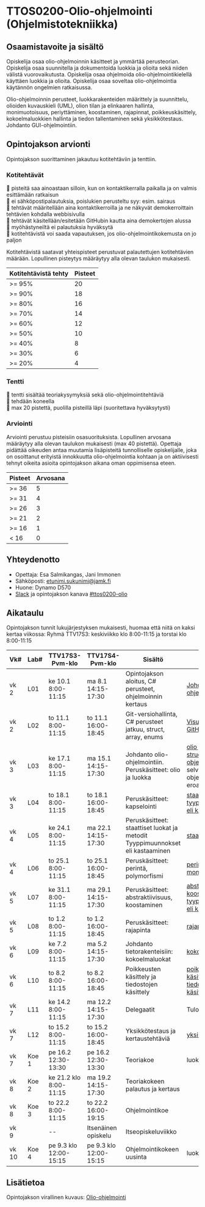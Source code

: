 # TTOS0200-Olio-ohjelmointi (Ohjelmistotekniikka)
## Osaamistavoite ja sisältö
Opiskelija osaa olio-ohjelmoinnin käsitteet ja ymmärtää perusteorian. Opiskelija osaa suunnitella ja dokumentoida luokkia ja olioita sekä niiden välistä vuorovaikutusta. Opiskelija osaa ohjelmoida olio-ohjelmointikielellä käyttäen luokkia ja olioita. Opiskelija osaa soveltaa olio-ohjelmointia käytännön ongelmien ratkaisussa.

Olio-ohjelmoinnin perusteet, luokkarakenteiden määrittely ja suunnittelu, olioiden kuvauskieli (UML), olion tilan ja elinkaaren hallinta, monimuotoisuus, periyttäminen, koostaminen, rajapinnat, poikkeuskäsittely, kokoelmaluokkien hallinta ja tiedon tallentaminen sekä yksikkötestaus. Johdanto GUI-ohjelmointiin.

## Opintojakson arvionti
Opintojakson suorittaminen jakautuu kotitehtäviin ja tenttiin.

### Kotitehtävät
:small_orange_diamond: pisteitä saa ainoastaan silloin, kun on kontaktikerralla paikalla ja on valmis esittämään ratkaisun<br/>
:small_orange_diamond: ei sähköpostipalautuksia, poislukien perusteltu syy: esim. sairaus<br/>
:small_orange_diamond: tehtävät määritellään aina kontaktikerroilla ja ne näkyvät demokerroittain tehtävien kohdalla webbisivulla<br/>
:small_orange_diamond: tehtävät käsitellään/esitetään GitHubin kautta aina demokertojen alussa<br/>
:small_orange_diamond: myöhästyneiltä ei palautuksia hyväksytä<br/>
:small_orange_diamond: kotitehtävistä voi saada vapautuksen, jos olio-ohjelmointikokemusta on jo paljon<br/>

Kotitehtävistä saatavat yhteispisteet perustuvat palautettujen kotitehtävien määrään. Lopullinen pisteytys määräytyy alla olevan taulukon mukaisesti.

| Kotitehtävistä tehty  | Pisteet |
| ------------- | ------------- |
| >= 95% | 20 |
| >= 90% | 18 |
| >= 80% | 16 |
| >= 70% | 14 |
| >= 60% | 12 |
| >= 50% | 10 |
| >= 40% |  8 |
| >= 30% |  6 |
| >= 20% |  4 |

### Tentti
:small_orange_diamond: tentti sisältää teoriakysymyksiä sekä olio-ohjelmointitehtäviä<br/>
:small_orange_diamond: tehdään koneella<br/>
:small_orange_diamond: max 20 pistettä, puolilla pisteillä läpi (suoritettava hyväksytysti)

### Arviointi
Arviointi perustuu pisteisiin osasuorituksista. Lopullinen arvosana määräytyy alla olevan taulukon mukaisesti (max 40 pistettä). Opettaja pidättää oikeuden antaa muutamia lisäpisteitä tunnolliselle opiskelijalle, joka on osoittanut erityistä innokkuutta olio-ohjelmointia kohtaan ja on aktiivisesti tehnyt oikeita asioita opintojakson aikana oman oppimisensa eteen.

| Pisteet | Arvosana |
| ------------- | ------------- |
| >= 36 | 5 |
| >= 31 | 4 |
| >= 26 | 3 |
| >= 21 | 2 |
| >= 16 | 1 |
| < 16 |  0 |

## Yhteydenotto
* Opettaja: Esa Salmikangas, Jani Immonen
* Sähköposti: etunimi.sukunimi@jamk.fi
* Huone: Dynamo D570
* [Slack](https://jamk-it.slack.com) ja opintojakson kanava [#ttos0200-olio](https://jamk-it.slack.com/messages/ttos0200-olio/)

## Aikataulu
Opintojakson tunnit lukujärjestyksen mukaisesti, huomaa että niitä on kaksi kertaa viikossa:
Ryhmä TTV17S3: keskiviikko klo 8:00-11:15 ja torstai klo 8:00-11:15

<table>
<thead>
  <tr>
  <th>Vk#</th>
  <th>Lab#</th>
  <th>TTV17S3-Pvm-klo</th>
  <th>TTV17S4-Pvm-klo</th>
  <th>Sisältö</th>
  <th>Materiaali</th>
  <th>Tehtävät</th>
  </tr>
</thead>
<tbody>
  <tr>
  <td>vk 2</td>
  <td>L01</td>
  <td>ke 10.1 8:00-11:15</td>
  <td>ma 8.1 14:15-17:30</td>
  <td>Opintojakson aloitus, C# perusteet, ohjelmoinnin kertaus</td>
  <td><a href="http://ptm.fi/courses/CSharp/content/johdanto/johdanto.html">Johdanto C#-ohjelmointiin</a></td>
  <td><a href="http://ptm.fi/courses/CSharp/content/johdanto/tehtavatA.html">Tehtävät</a></td>
  </tr>
  <tr>
  <td>vk 2</td>
  <td>L02</td>
  <td>to 11.1 8:00-11:15</td>
  <td>to 11.1 16:00-18:45</td>
  <td>Git-versiohallinta, C# perusteet jatkuu, struct, array, enums</td>
  <td><a href="http://ptm.fi/courses/CSharp/content/github/github.html">Visual Studio ja GitHub</a></td>
  <td><a href="http://ptm.fi/courses/CSharp/content/johdanto/tehtavatB.html">Tehtävät</a></td>
  </tr>
  <tr>
  <td>vk 3</td>
  <td>L03</td>
  <td>ke 17.1 8:00-11:15</td>
  <td>ma 15.1 14:15-17:30</td>
  <td>Johdanto olio-ohjelmointiin. Peruskäsitteet: olio ja luokka</td>
  <td><a href="http://ptm.fi/courses/CSharp/content/olio/olioluokka.html">olio ja luokka</a><br>
      <a href="https://docs.microsoft.com/en-us/dotnet/csharp/programming-guide/classes-and-structs/using-structs">struct</a>, <a href="https://docs.microsoft.com/en-us/dotnet/standard/design-guidelines/choosing-between-class-and-struct">struct vs object</a> (lue ja selvitä struct vs object eroavaisuus)
  </td>
  </tr>
  <tr>
  <td>vk 3</td>
  <td>L04</td>
  <td>to 18.1 8:00-11:15</td>
  <td>to 18.1 16:00-18:45</td>
  <td>Peruskäsitteet: kapselointi</td>
  <td><a href="http://ptm.fi/courses/CSharp/content/olio/static.html">staattiset metodit</a><br>
        <a href="http://ptm.fi/courses/CSharp/content/olio/kastaus.html">tyyppimuunnokset eli kastaaminen</a>
  </td>
  </tr>
  <tr>
  <td>vk 4</td>
  <td>L05</td>
  <td>ke 24.1 8:00-11:15</td>
  <td>ma 22.1 14:15-17:30</td>
  <td>Peruskäsitteet: staattiset luokat ja metodit<br>
         Tyyppimuunnokset eli kastaaminen
  </td>
  <td><a href="http://ptm.fi/courses/CSharp/content/olio/static.html">staattiset metodit</a></td>
  </tr>
  <tr>
  <td>vk 4</td>
  <td>L06</td>
  <td>to 25.1  8:00-11:15</td>
  <td>to 25.1 16:00-18:45</td>
  <td>Peruskäsitteet: perintä, polymorfismi</td>
  <td><a href="http://ptm.fi/courses/CSharp/content/olio/perinta.html">perintä</a><br/> 
         <a href="http://ptm.fi/courses/CSharp/content/olio/polymorfismi.html">monimuotoisuus</a></td>
  <td>&nbsp;</td>
  </tr>
  <tr>
  <td>vk 5</td>
  <td>L07</td>
  <td>ke 31.1 8:00-11:15</td>
  <td>ma 29.1 14:15-17:30</td>
  <td>Peruskäsitteet: abstraktiivisuus, koostaminen</td>
  <td><a href="http://ptm.fi/courses/CSharp/content/olio/abstraktit.html">abstraktio</a><br/> 
         <a href="http://ptm.fi/courses/CSharp/content/olio/koostaminen.html">koostaminen</a><br/>         
        <a href="http://ptm.fi/courses/CSharp/content/olio/kastaus.html">tyyppimuunnokset eli kastaaminen</a></td>
  <td>&nbsp;</td>
  </tr>
  <tr>
  <td>vk 5</td>
  <td>L08</td>
  <td>to 1.2 8:00-11:15</td>
  <td>to 1.2 16:00-18:45</td>
  <td>Peruskäsitteet: rajapinta</td>
  <td><a href="http://ptm.fi/courses/CSharp/content/olio/rajapinta.html">rajapinta</a><br/></td>
  <td>&nbsp;</td>
  </tr>
  <tr>
  <td>vk 6</td>
  <td>L09</td>
  <td>ke 7.2 8:00-11:15</td>
  <td>ma 5.2 14:15-17:30</td>
  <td>Johdanto tietorakenteisiin: kokoelmaluokat</td>
  <td><a href="http://ptm.fi/courses/CSharp/content/tietorakenne/kokoelmaluokat.html">kokoelmaluokat</a></td>
  <td>&nbsp;</td>
  </tr>
  <tr>
  <td>vk 6</td>
  <td>L10</td>
  <td>to 8.2 8:00-11:15</td>
  <td>to 8.2 16:00-18:45</td>
  <td>Poikkeusten käsittely ja tiedostojen käsittely</td>
  <td><a href="http://ptm.fi/courses/CSharp/content/poikkeukset/poikkeukset.html">poikkeusten käsittely</a><br/> 
         <a href="http://ptm.fi/courses/CSharp/content/poikkeukset/tiedostot.html">tiedostojen käsittely</a></td>
  <td>&nbsp;</td>
  </tr>
  <tr>
  <td>vk 7</td>
  <td>L11</td>
  <td>ke 14.2 8:00-11:15</td>
  <td>ma 12.2 14:15-17:30</td>
  <td>Delegaatit</td>
  <td>Tulossa...</td>
  <td>&nbsp;</td>
  </tr>
  <tr>
  <td>vk 7</td>
  <td>L12</td>
  <td>to 15.2 8:00-11:15</td>
  <td>to 15.2 16:00-18:45</td>
  <td>Yksikkötestaus ja kertaustehtäviä</td>
  <td><a href="http://ptm.fi/courses/CSharp/content/testaus/testaus.html">yksikkötestaus</a></td>
  <td>&nbsp;</td>
  </tr>
  <tr>
  <td>vk 7</td>
  <td>Koe 1</td>
  <td>pe 16.2 12:30-13:30</td>
  <td>pe 16.2 12:30-13:30</td>
  <td>Teoriakoe</td>
  <td>luokka D436</td>
  </tr>
  <tr>
  <td>vk 8</td>
  <td>Koe 2</td>
  <td>ke 21.2 klo 8:00-11:15</td>
  <td>ma 19.2 14:15-17:30</td>
  <td>Teoriakokeen palautus ja kertaus</td>
  <td>&nbsp;</td>
  </tr>
  <tr>
  <td>vk 8</td>
  <td>Koe 3</td>
  <td>to 22.2 8:00-11:15</td>
  <td>to 22.2 16:00-19:15</td>
  <td>Ohjelmointikoe</td>
  <td>&nbsp;</td>
  </tr>
  <tr>
  <td>vk 9</td>
  <td>&nbsp;</td>
  <td>--</td>
  <td>Itsenäinen opiskelu</td>
  <td>Itseopiskeluviikko</td>
  </tr>
  <tr>
  <td>vk 10</td>
  <td>Koe 4</td>
  <td>pe 9.3 klo 12:00-15:15</td>
  <td>pe 9.3 klo 12:00-15:15</td>
  <td>Ohjelmointikokeen uusinta</td>
  <td>luokka D436</td>
  </tr>
</tbody>
</table>

## Lisätietoa
Opintojakson virallinen kuvaus: <a href="https://asio.jamk.fi/pls/asio/asio_ectskuv1.kurssin_ks?ktun=TTOS0200&knro=&noclose=%20&lan=f" target="_blank">Olio-ohjelmointi</a>
